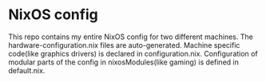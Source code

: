 # NixOS config
This repo contains my entire NixOS config for two different machines. The hardware-configuration.nix files are auto-generated. Machine specific code(like graphics drivers) is declared in configuration.nix. Configuration of modular parts of the config in nixosModules(like gaming) is defined in default.nix.
